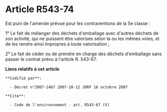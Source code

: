 # Article R543-74

Est puni de l'amende prévue pour les contraventions de la 5e classe : 

1° Le fait de mélanger des déchets d'emballage avec d'autres déchets de son activité, qui ne puissent être valorisés selon la
ou les mêmes voies, et de les rendre ainsi impropres à toute valorisation ; 

2° Le fait de céder ou de prendre en charge des déchets d'emballage sans passer le contrat prévu à l'article R. 543-67.

**Liens relatifs à cet article**

	**Codifié par**:

	  - Décret n°2007-1467 2007-10-12 JORF 16 octobre 2007

	**Cite**:

	  - Code de l'environnement - art. R543-67 (V)
